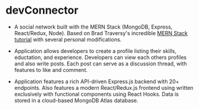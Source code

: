 # devConnector

- A social network built with the MERN Stack (MongoDB, Express, React/Redux, Node). Based on Brad Traversy's incredible [MERN Stack tutorial](https://www.youtube.com/redirect?q=https%3A%2F%2Fwww.udemy.com%2Fmern-stack-front-to-back%2F%3FcouponCode%3DTRAVERSYMEDIA&event=video_description&v=PBTYxXADG_k&redir_token=FOQ10K7gmIJDskVVgsvo13quA-18MTU1NzUyNTk2NEAxNTU3NDM5NTY0) with several personal modifications.

- Application allows developers to create a profile listing their skills, eductation, and experience. Developers can view each others profiles and also write posts. Each post can serve as a discussion thread, with features to like and comment.
- Application features a rich API-driven Express.js backend with 20+ endpoints. Also features a modern React/Redux.js frontend using written exclusively with functional components using React Hooks. Data is stored in a cloud-based MongoDB Atlas database.
